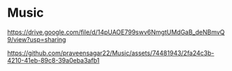 # Music
https://drive.google.com/file/d/14pUAOE799swv6NmgtUMdGaB_deNBmvQ9/view?usp=sharing



https://github.com/praveensagar22/Music/assets/74481943/2fa24c3b-4210-41eb-89c8-39a0eba3afb1

